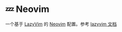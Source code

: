 # 💤 Neovim

一个基于 [LazyVim](https://github.com/LazyVim/LazyVim) 的 [Neovim](https://neovim.io/) 配置。参考 [lazyvim 文档](https://lazyvim.github.io/installation) 

